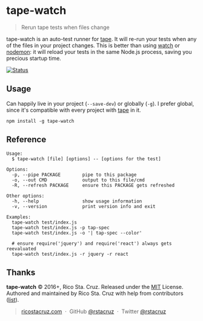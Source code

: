 # tape-watch

> Rerun tape tests when files change

tape-watch is an auto-test runner for [tape]. It will re-run your tests when any of the files in your project changes. This is better than using [watch][] or [nodemon][]: it will reload your tests in the same Node.js process, saving you precious startup time.

[![Status](https://travis-ci.org/rstacruz/tape-watch.svg?branch=master)](https://travis-ci.org/rstacruz/tape-watch "See test builds")

[nodemon]: https://www.npmjs.com/package/nodemon
[watch]: https://www.npmjs.com/package/watch

## Usage

Can happily live in your project (`--save-dev`) or globally (`-g`). I prefer global, since it's compatible with every project with [tape][] in it.

```
npm install -g tape-watch
```

[tape]: https://github.com/substack/tape

## Reference

```
Usage:
  $ tape-watch [file] [options] -- [options for the test]

Options:
  -p, --pipe PACKAGE        pipe to this package
  -o, --out CMD             output to this file/cmd
  -R, --refresh PACKAGE     ensure this PACKAGE gets refreshed

Other options:
  -h, --help                show usage information
  -v, --version             print version info and exit

Examples:
  tape-watch test/index.js
  tape-watch test/index.js -p tap-spec
  tape-watch test/index.js -o '| tap-spec --color'

  # ensure require('jquery') and require('react') always gets reevaluated
  tape-watch test/index.js -r jquery -r react
```

## Thanks

**tape-watch** © 2016+, Rico Sta. Cruz. Released under the [MIT] License.<br>
Authored and maintained by Rico Sta. Cruz with help from contributors ([list][contributors]).

> [ricostacruz.com](http://ricostacruz.com) &nbsp;&middot;&nbsp;
> GitHub [@rstacruz](https://github.com/rstacruz) &nbsp;&middot;&nbsp;
> Twitter [@rstacruz](https://twitter.com/rstacruz)

[MIT]: http://mit-license.org/
[contributors]: http://github.com/rstacruz/tape-watch/contributors

